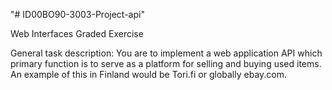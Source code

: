 "# ID00BO90-3003-Project-api" 

Web Interfaces Graded Exercise

General task description:
You are to implement a web application API which primary function is to serve as a platform for selling and buying used items. An example of this in Finland would be Tori.fi or globally ebay.com.
